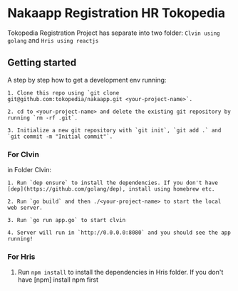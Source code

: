 # Nakaapp Registration HR Tokopedia

Tokopedia Registration Project has separate into two folder: 
`Clvin using golang` and `Hris using reactjs`

## Getting started
A step by step how to get a development env running:
```
1. Clone this repo using `git clone git@github.com:tokopedia/nakaapp.git <your-project-name>`.

2. cd to <your-project-name> and delete the existing git repository by running `rm -rf .git`.

3. Initialize a new git repository with `git init`, `git add .` and `git commit -m "Initial commit"`.
```
### For Clvin
in Folder Clvin:
```
1. Run `dep ensure` to install the dependencies. If you don't have [dep](https://github.com/golang/dep), install using homebrew etc.

2. Run `go build` and then ./<your-project-name> to start the local web server.

3. Run `go run app.go` to start clvin

4. Server will run in `http://0.0.0.0:8080` and you should see the app running!
```

### For Hris

1. Run `npm install` to install the dependencies in Hris folder. If you don't have [npm]
install npm first 
